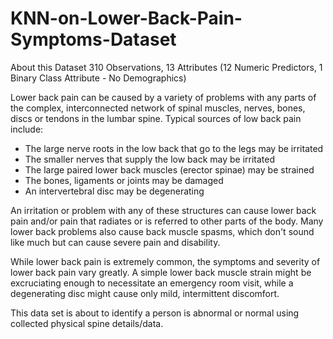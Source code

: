 # KNN-on-Lower-Back-Pain-Symptoms-Dataset

About this Dataset
310 Observations, 13 Attributes (12 Numeric Predictors, 1 Binary Class Attribute - No Demographics)

Lower back pain can be caused by a variety of problems with any parts of the complex, interconnected network of spinal muscles, nerves, bones, discs or tendons in the lumbar spine. Typical sources of low back pain include:

* The large nerve roots in the low back that go to the legs may be irritated
* The smaller nerves that supply the low back may be irritated
* The large paired lower back muscles (erector spinae) may be strained
* The bones, ligaments or joints may be damaged
* An intervertebral disc may be degenerating

An irritation or problem with any of these structures can cause lower back pain and/or pain that radiates or is referred to other parts of the body. Many lower back problems also cause back muscle spasms, which don't sound like much but can cause severe pain and disability.

While lower back pain is extremely common, the symptoms and severity of lower back pain vary greatly. A simple lower back muscle strain might be excruciating enough to necessitate an emergency room visit, while a degenerating disc might cause only mild, intermittent discomfort.

This data set is about to identify a person is abnormal or normal using collected physical spine details/data.
